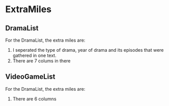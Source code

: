 # ExtraMiles
## DramaList ##
For the DramaList, the extra miles are:
1. I seperated the type of drama, year of drama and its episodes that were gathered in one text.
2. There are 7 colums in there
## VideoGameList ##
For the DramaList, the extra miles are:
1. There are 6 columns
   
